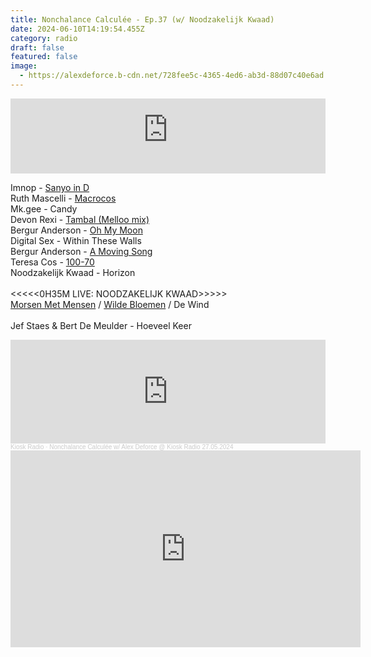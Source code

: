 ```yaml
---
title: Nonchalance Calculée - Ep.37 (w/ Noodzakelijk Kwaad)
date: 2024-06-10T14:19:54.455Z
category: radio
draft: false
featured: false
image:
  - https://alexdeforce.b-cdn.net/728fee5c-4365-4ed6-ab3d-88d07c40e6ad.png
---
```

<iframe width="100%" height="120" src="https://player-widget.mixcloud.com/widget/iframe/?hide_cover=1&light=1&feed=%2FKioskRadio%2Fnonchalance-calcul%C3%A9e-w-alex-deforce-kiosk-radio-27052024%2F" frameborder="0" ></iframe>

I﻿mnop - [Sanyo in D](https://geertruida.bandcamp.com/album/onbestemming)\
R﻿uth Mascelli - [Macrocos](https://ruthmascelli.bandcamp.com/track/macrocosm)\
M﻿k.gee - Candy\
D﻿evon Rexi - [Tambal (Melloo mix)](https://devonrexii.bandcamp.com/album/tambal-ep)\
B﻿ergur Anderson - [Oh My Moon](https://futuraresistenza.bandcamp.com/album/unisong)\
D﻿igital Sex - Within These Walls\
B﻿ergur Anderson - [A Moving Song](https://futuraresistenza.bandcamp.com/album/unisong)\
T﻿eresa Cos - [100-70](https://futuraresistenza.bandcamp.com/album/karnofsky-s-score)\
N﻿oodzakelijk Kwaad - Horizon\
\
<<<<<0H35M LIVE: NOODZAKELIJK KWAAD>>>>>\
[M﻿orsen Met Mensen](https://open.spotify.com/track/7gxykDxLvkNoKNJTYWaBJh?si=381ba0ce918042d0)﻿ / [W﻿ilde Bloemen](https://open.spotify.com/track/64SPf11mi2U0QqTEA50Gmx?si=fce1ca5821394770) / De Wind\
\
Jef Staes & Bert De Meulder - Hoeveel Keer 

<iframe width="100%" height="166" scrolling="no" frameborder="no" allow="autoplay" src="https://w.soundcloud.com/player/?url=https%3A//api.soundcloud.com/tracks/1831556442&color=%23101a27&auto_play=false&hide_related=false&show_comments=true&show_user=true&show_reposts=false&show_teaser=true"></iframe><div style="font-size: 10px; color: #cccccc;line-break: anywhere;word-break: normal;overflow: hidden;  text-overflow: ellipsis; font-family: Interstate,Lucida Grande,Lucida Sans Unicode,Lucida Sans,Garuda,Verdana,Tahoma,sans-serif;font-weight: 100;"><a href="https://soundcloud.com/kioskradio" title="Kiosk Radio" target="_blank" style="color: #cccccc; text-decoration: none;">Kiosk Radio</a> · <a href="https://soundcloud.com/kioskradio/nonchalance-calculee-462101613" title="Nonchalance Calculée w/ Alex Deforce @ Kiosk Radio 27.05.2024" target="_blank" style="color: #cccccc; text-decoration: none;">Nonchalance Calculée w/ Alex Deforce @ Kiosk Radio 27.05.2024</a></div>

<iframe width="560" height="315" src="https://www.youtube.com/embed/CeK6iG0oxs0?si=FlbJHKBOtRpTfrY6" title="YouTube video player" frameborder="0" allow="accelerometer; autoplay; clipboard-write; encrypted-media; gyroscope; picture-in-picture; web-share" referrerpolicy="strict-origin-when-cross-origin" allowfullscreen></iframe>